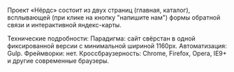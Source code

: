 Проект «Нёрдс» состоит из двух страниц (главная, каталог), всплывающей (при клике на кнопку "напишите нам") формы обратной связи
и интерактивной яндекс-карты.

Технические подробности:
Парадигма: сайт свёрстан в одной фиксированной версии с минимальной шириной 1160px.
Автоматизация: Gulp.
Фреймворки: нет.
Кроссбраузерность: Chrome, Firefox, Opera, IE9+ и другие современные браузеры.
